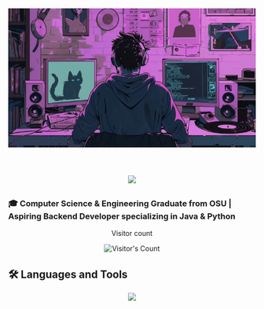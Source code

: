 <h1 align="center">
<img src="https://github.com/PranavKheny/PranavKheny/blob/main/BannerPic1.jpg" alt="Banner" />
</h1>

<h1 align="center">
  <img src="https://readme-typing-svg.herokuapp.com/?font=Inter&size=48&center=true&vCenter=true&width=500&height=70&color=4493F8&duration=4000&lines=Hi+There!+👋;+I'm+Pranav+Kheny!;" />
</h1>

### 🎓 Computer Science & Engineering Graduate from OSU | Aspiring Backend Developer specializing in Java & Python

<div align="center">
  <p>Visitor count</p>
  <img src="https://profile-counter.glitch.me/PranavKheny/count.svg" alt="Visitor's Count" />
</div>

## 🛠️ Languages and Tools

<p align="center">
  <img src="https://skillicons.dev/icons?i=java,python,spring,postgres,mysql,git,linux,docker,aws" />
</p>

